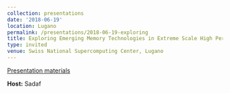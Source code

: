 ```yaml
---
collection: presentations
date: '2018-06-19'
location: Lugano
permalink: /presentations/2018-06-19-exploring
title: Exploring Emerging Memory Technologies in Extreme Scale High Performance Computing
type: invited
venue: Swiss National Supercomputing Center, Lugano
---
```


[Presentation materials](http://www.cscs.ch)


**Host:** Sadaf